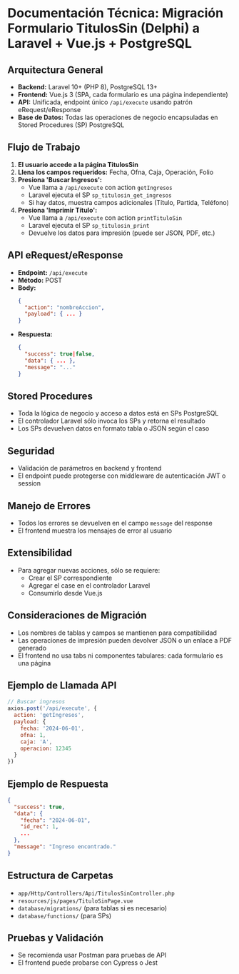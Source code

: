 # Documentación Técnica: Migración Formulario TitulosSin (Delphi) a Laravel + Vue.js + PostgreSQL

## Arquitectura General
- **Backend:** Laravel 10+ (PHP 8), PostgreSQL 13+
- **Frontend:** Vue.js 3 (SPA, cada formulario es una página independiente)
- **API:** Unificada, endpoint único `/api/execute` usando patrón eRequest/eResponse
- **Base de Datos:** Todas las operaciones de negocio encapsuladas en Stored Procedures (SP) PostgreSQL

## Flujo de Trabajo
1. **El usuario accede a la página TitulosSin**
2. **Llena los campos requeridos:** Fecha, Ofna, Caja, Operación, Folio
3. **Presiona 'Buscar Ingresos':**
   - Vue llama a `/api/execute` con action `getIngresos`
   - Laravel ejecuta el SP `sp_titulosin_get_ingresos`
   - Si hay datos, muestra campos adicionales (Título, Partida, Teléfono)
4. **Presiona 'Imprimir Título':**
   - Vue llama a `/api/execute` con action `printTituloSin`
   - Laravel ejecuta el SP `sp_titulosin_print`
   - Devuelve los datos para impresión (puede ser JSON, PDF, etc.)

## API eRequest/eResponse
- **Endpoint:** `/api/execute`
- **Método:** POST
- **Body:**
  ```json
  {
    "action": "nombreAccion",
    "payload": { ... }
  }
  ```
- **Respuesta:**
  ```json
  {
    "success": true|false,
    "data": { ... },
    "message": "..."
  }
  ```

## Stored Procedures
- Toda la lógica de negocio y acceso a datos está en SPs PostgreSQL
- El controlador Laravel sólo invoca los SPs y retorna el resultado
- Los SPs devuelven datos en formato tabla o JSON según el caso

## Seguridad
- Validación de parámetros en backend y frontend
- El endpoint puede protegerse con middleware de autenticación JWT o session

## Manejo de Errores
- Todos los errores se devuelven en el campo `message` del response
- El frontend muestra los mensajes de error al usuario

## Extensibilidad
- Para agregar nuevas acciones, sólo se requiere:
  - Crear el SP correspondiente
  - Agregar el case en el controlador Laravel
  - Consumirlo desde Vue.js

## Consideraciones de Migración
- Los nombres de tablas y campos se mantienen para compatibilidad
- Las operaciones de impresión pueden devolver JSON o un enlace a PDF generado
- El frontend no usa tabs ni componentes tabulares: cada formulario es una página

## Ejemplo de Llamada API
```js
// Buscar ingresos
axios.post('/api/execute', {
  action: 'getIngresos',
  payload: {
    fecha: '2024-06-01',
    ofna: 1,
    caja: 'A',
    operacion: 12345
  }
})
```

## Ejemplo de Respuesta
```json
{
  "success": true,
  "data": {
    "fecha": "2024-06-01",
    "id_rec": 1,
    ...
  },
  "message": "Ingreso encontrado."
}
```

## Estructura de Carpetas
- `app/Http/Controllers/Api/TitulosSinController.php`
- `resources/js/pages/TituloSinPage.vue`
- `database/migrations/` (para tablas si es necesario)
- `database/functions/` (para SPs)

## Pruebas y Validación
- Se recomienda usar Postman para pruebas de API
- El frontend puede probarse con Cypress o Jest
